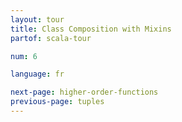 ```yaml
---
layout: tour
title: Class Composition with Mixins
partof: scala-tour

num: 6

language: fr

next-page: higher-order-functions
previous-page: tuples
---
```

